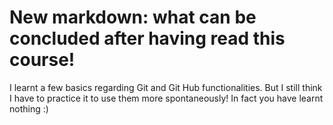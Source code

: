 # New markdown: what can be concluded after having read this course!

I learnt a few basics regarding Git and Git Hub functionalities. But I still think I have to practice it to use them more spontaneously!
In fact you have learnt nothing :)
